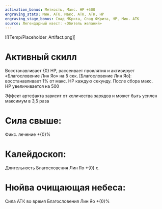 ```yaml
---
activation_bonus: Меткость, Макс. HP +500
engraving_stats: Мин. АТК, Макс. АТК, АТК, HP
engraving_stage_bonus: Спад МКрита, Спад ФКрита, HP, Мин. АТК
source: Легендарный квест: «Обитель желаний»
---
```

![[Temp/Placeholder_Artifact.png]]
# Активный скилл
Восстанавливает {0} HP, рассеивает проклятия и активирует «Благословение Лин Яо» на 5 сек.
[Благословение Лин Яо]: восстанавливает 1% от макс. HP каждую секунду.
После сбора макс. HP увеличивается на 500

Эффект артефакта зависит от количества зарядов и может быть усилен максимум в 3,5 раза

# Сила свыше: 
Фикс. лечение +{0}%
# Калейдоскоп: 
Длительность Благословения Лин Яо +{0} с.
# Нюйва очищающая небеса: 
Сила АТК во время Благословения Лин Яо +{0}%
